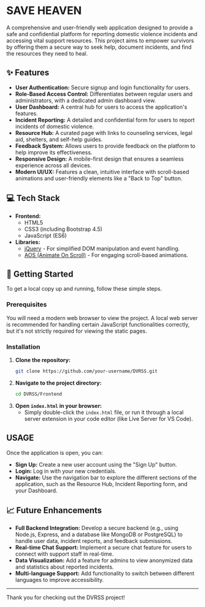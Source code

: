 # SAVE HEAVEN

A comprehensive and user-friendly web application designed to provide a safe and confidential platform for reporting domestic violence incidents and accessing vital support resources. This project aims to empower survivors by offering them a secure way to seek help, document incidents, and find the resources they need to heal.

## ✨ Features

- **User Authentication:** Secure signup and login functionality for users.
- **Role-Based Access Control:** Differentiates between regular users and administrators, with a dedicated admin dashboard view.
- **User Dashboard:** A central hub for users to access the application's features.
- **Incident Reporting:** A detailed and confidential form for users to report incidents of domestic violence.
- **Resource Hub:** A curated page with links to counseling services, legal aid, shelters, and self-help guides.
- **Feedback System:** Allows users to provide feedback on the platform to help improve its effectiveness.
- **Responsive Design:** A mobile-first design that ensures a seamless experience across all devices.
- **Modern UI/UX:** Features a clean, intuitive interface with scroll-based animations and user-friendly elements like a "Back to Top" button.

## 💻 Tech Stack

- **Frontend:**
  - HTML5
  - CSS3 (including Bootstrap 4.5)
  - JavaScript (ES6)
- **Libraries:**
  - [jQuery](https://jquery.com/) - For simplified DOM manipulation and event handling.
  - [AOS (Animate On Scroll)](https://michalsnik.github.io/aos/) - For engaging scroll-based animations.

## 🚀 Getting Started

To get a local copy up and running, follow these simple steps.

### Prerequisites

You will need a modern web browser to view the project. A local web server is recommended for handling certain JavaScript functionalities correctly, but it's not strictly required for viewing the static pages.

### Installation

1.  **Clone the repository:**
    ```sh
    git clone https://github.com/your-username/DVRSS.git
    ```
2.  **Navigate to the project directory:**
    ```sh
    cd DVRSS/Frontend
    ```
3.  **Open `index.html` in your browser:**
    - Simply double-click the `index.html` file, or run it through a local server extension in your code editor (like Live Server for VS Code).

## USAGE

Once the application is open, you can:

- **Sign Up:** Create a new user account using the "Sign Up" button.
- **Login:** Log in with your new credentials.
- **Navigate:** Use the navigation bar to explore the different sections of the application, such as the Resource Hub, Incident Reporting form, and your Dashboard.



## 📈 Future Enhancements

- **Full Backend Integration:** Develop a secure backend (e.g., using Node.js, Express, and a database like MongoDB or PostgreSQL) to handle user data, incident reports, and feedback submissions.
- **Real-time Chat Support:** Implement a secure chat feature for users to connect with support staff in real-time.
- **Data Visualization:** Add a feature for admins to view anonymized data and statistics about reported incidents.
- **Multi-language Support:** Add functionality to switch between different languages to improve accessibility.

---

Thank you for checking out the DVRSS project!
